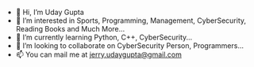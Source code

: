 - 👋 Hi, I’m Uday Gupta
- 👀 I’m interested in Sports, Programming, Management, CyberSecurity, Reading Books and Much More...
- 🌱 I’m currently learning Python, C++, CyberSecurity...
- 💞️ I’m looking to collaborate on CyberSecurity Person, Programmers...
- 📫 You can mail me at jerry.udaygupta@gmail.com

<!---
uday2001/uday2001 is a ✨ special ✨ repository because its `README.md` (this file) appears on your GitHub profile.
You can click the Preview link to take a look at your changes.
--->
